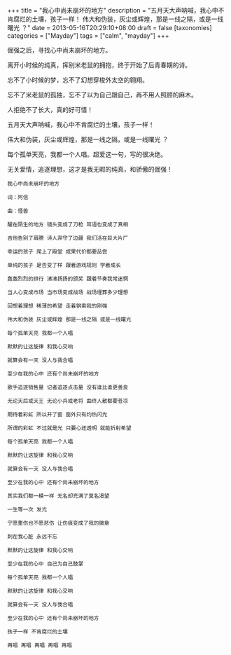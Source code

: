 +++
title = "我心中尚未崩坏的地方"
description = "五月天大声呐喊，我心中不肯腐烂的土壤，孩子一样！ 伟大和伪装，灰尘或辉煌，那是一线之隔，或是一线曙光 ？"
date = 2013-05-16T20:29:10+08:00
draft = false
[taxonomies]
categories =  ["Mayday"]
tags = ["calm", "mayday"]
+++

倔强之后，寻找心中尚未崩坏的地方。

离开小时候的纯真，挥别米老鼠的拥抱，终于开始了后青春期的诗。

忘不了小时候的梦，忘不了幻想穿梭外太空的翱翔。

忘不了米老鼠的孤独，忘不了以为自己跟自己，再不用人照顾的麻木。

人拒绝不了长大，真的好可惜！

五月天大声呐喊，我心中不肯腐烂的土壤，孩子一样！

伟大和伪装，灰尘或辉煌，那是一线之隔，或是一线曙光 ？

每个孤单天亮，我都一个人唱。超爱这一句，写的很决绝。

无关爱情，追逐理想，这才是我无暇的纯真，和骄傲的倔强！

```
我心中尚未崩坏的地方

词：阿信

曲：怪兽

醒在陌生的地方 镜头变成了刀枪 耳语也变成了真相 

吉他告别了肩膀 诗人弃守了边疆 我们活在巨大片厂

幸运的孩子 爬上了殿堂 成果代价都要品尝 

单纯的孩子 是否变了样 跟着游戏规则 学着成长

轰轰烈烈的排行 沸沸扬扬的颁奖 跟着节奏我常迷惘 

当人心变成市场 当市场变成战场 战场埋葬多少理想

回想着理想 稀薄的希望 走着钢索我的刚强 

伟大和伪装 灰尘或辉煌 那是一线之隔 或是一线曙光

每个孤单天亮 我都一个人唱 

默默的让这旋律 和我心交响

就算会有一天 没人与我合唱 

至少在我的心中 还有个尚未崩坏的地方

歌手追逐销售量 记者追逐点击量 没有谁比谁更善良 

无论天后或天王 无论小兵或老将 曲终人散都要苍凉

期待着彩虹 所以开了窗 窗外只有灼热闪光 

所谓的彩虹 不过就是光 只要心还透明 就能折射希望

每个孤单天亮 我都一个人唱 

默默的让这旋律 和我心交响

就算会有一天 没人与我合唱 

至少在我的心中 还有个尚未崩坏的地方

其实我们都一模一样 无名却充满了莫名渴望 

一生等一次 发光

宁愿重伤也不愿悲伤 让伤痕变成了我的徽章 

刺在我心脏 永远不忘

默默的让这旋律 和我心交响 

至少在我的心中 自己为自己鼓掌

每个孤单天亮 我都一个人唱 

默默的让这旋律 和我心交响

就算会有一天 没人与我合唱 

至少在我的心中 还有个尚未崩坏的地方 

孩子一样 不肯腐烂的土壤

再唱 再唱 再唱 再唱 再唱
```

